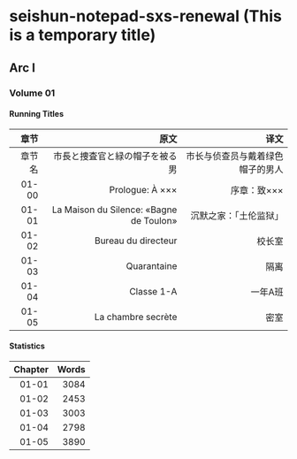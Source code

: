 # seishun-notepad-sxs-renewal (This is a temporary title)

## Arc I

### Volume 01

#### Running Titles

|章节|原文|译文|
|------:|------:|------:|
|章节名|市長と捜査官と緑の帽子を被る男|市长与侦查员与戴着绿色帽子的男人|
|01-00|Prologue: À ×××|序章：致×××|
|01-01|La Maison du Silence: «Bagne de Toulon»|沉默之家：「土伦监狱」|
|01-02|Bureau du directeur|校长室|
|01-03|Quarantaine|隔离|
|01-04|Classe 1-A|一年A班|
|01-05|La chambre secrète|密室|

#### Statistics

|Chapter|Words|
|------:|----:|
|01-01|3084|
|01-02|2453|
|01-03|3003|
|01-04|2798|
|01-05|3890|
